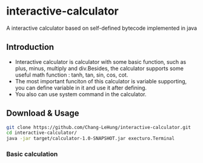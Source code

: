 # interactive-calculator

A interactive calculator based on self-defined bytecode implemented in java

## Introduction

- Interactive calculator is calculator with some basic function, such as plus, minus, multiply and div.Besides, the calculator supports some useful math function : tanh, tan, sin, cos, cot.
- The most important funciton of this calculator is variable supporting, you can define variable in it and use it after defining.
- You also can use system command in the calculator.

## Download & Usage

```bash
git clone https://github.com/Chang-LeHung/interactive-calculator.git
cd interactive-calculator/
java -jar target/calculator-1.0-SNAPSHOT.jar execturo.Terminal
```

### Basic calculation

